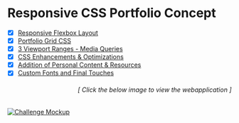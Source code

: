 # Responsive CSS Portfolio Concept

- [x] [Responsive Flexbox Layout](https://github.com/luc1dLife/Responsive_Portfolio/issues/1)
- [x] [Portfolio Grid CSS](https://github.com/luc1dLife/Responsive_Portfolio/issues/2)
- [x] [3 Viewport Ranges - Media Queries](https://github.com/luc1dLife/Responsive_Portfolio/issues/3)
- [x] [CSS Enhancements & Optimizations](https://github.com/luc1dLife/Responsive_Portfolio/issues/4) 
- [x] [Addition of Personal Content & Resources](https://github.com/luc1dLife/Responsive_Portfolio/issues/5)
- [x] [Custom Fonts and Final Touches](https://github.com/luc1dLife/Responsive_Portfolio/issues/11)
<h6><p align="right">[ Click the below image to view the webapplication ]</p></h6>
<a href="https://luc1dlife.github.io/Responsive_Portfolio/">
  <img src="https://raw.githubusercontent.com/luc1dLife/Responsive_Portfolio/master/assets/img/preview.png" alt="Challenge Mockup">
</a>
